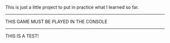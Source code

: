 This is just a little project to put in practice what I learned so far.

---

THIS GAME MUST BE PLAYED IN THE CONSOLE

---
THIS IS A TEST!